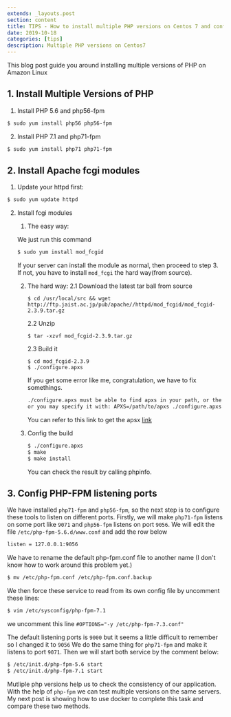 ```yaml
---
extends: _layouts.post
section: content
title: TIPS - How to install multiple PHP versions on Centos 7 and config PHP versions base on Directory
date: 2019-10-18
categories: [tips]
description: Multiple PHP versions on Centos7
---
```


This blog post guide you around installing multiple versions of PHP on Amazon Linux

## 1. Install Multiple Versions of PHP

1. Install PHP 5.6 and php56-fpm

```bash
$ sudo yum install php56 php56-fpm
```

2. Install PHP 7.1 and php71-fpm

```bash
$ sudo yum install php71 php71-fpm
```

## 2. Install Apache fcgi modules

1. Update your httpd first:

```bash
$ sudo yum update httpd
```

2.  Install fcgi modules

    1. The easy way:

    We just run this command

    ```bash
    $ sudo yum install mod_fcgid
    ```

    If your server can install the module as normal, then proceed to step 3. If not, you have to install `mod_fcgi` the hard way(from source).

    2.  The hard way:
        2.1 Download the latest tar ball from source

            $ cd /usr/local/src && wget http://ftp.jaist.ac.jp/pub/apache//httpd/mod_fcgid/mod_fcgid-2.3.9.tar.gz

        2.2 Unzip

            $ tar -xzvf mod_fcgid-2.3.9.tar.gz

        2.3 Build it

            $ cd mod_fcgid-2.3.9
            $ ./configure.apxs

        If you get some error like me, congratulation, we have to fix somethings.

        ```bash
        ./configure.apxs must be able to find apxs in your path, or the environment variable APXS must provide the full path of APXS,
        or you may specify it with: APXS=/path/to/apxs ./configure.apxs
        ```

        You can refer to this link to get the apsx [link]()

    3.  Config the build
        ```bash
        $ ./configure.apxs
        $ make
        $ make install
        ```
        You can check the result by calling phpinfo.

## 3. Config PHP-FPM listening ports

We have installed `php71-fpm` and `php56-fpm`, so the next step is to configure these tools to listen on different ports.
Firstly, we will make `php71-fpm` listens on some port like `9071` and `php56-fpm` listens on port `9056`.
We will edit the file `/etc/php-fpm-5.6.d/www.conf` and add the row below

```bash
listen = 127.0.0.1:9056
```

We have to rename the default php-fpm.conf file to another name (I don't know how to work around this problem yet.)

```bash
$ mv /etc/php-fpm.conf /etc/php-fpm.conf.backup
```

We then force these service to read from its own config file by uncomment these lines:

```bash
$ vim /etc/sysconfig/php-fpm-7.1
```

we uncomment this line `#OPTIONS="-y /etc/php-fpm-7.3.conf"`

The default listening ports is `9000` but it seems a little difficult to remember so I changed it to `9056`
We do the same thing for `php71-fpm` and make it listens to port `9071`.
Then we will start both service by the comment below:

```bash
$ /etc/init.d/php-fpm-5.6 start
$ /etc/init.d/php-fpm-7.1 start
```

Mutliple php versions help us to check the consistency of our application.
With the help of `php-fpm` we can test multiple versions on the same servers. My next post is showing how to use docker to complete this task and compare these two methods.
